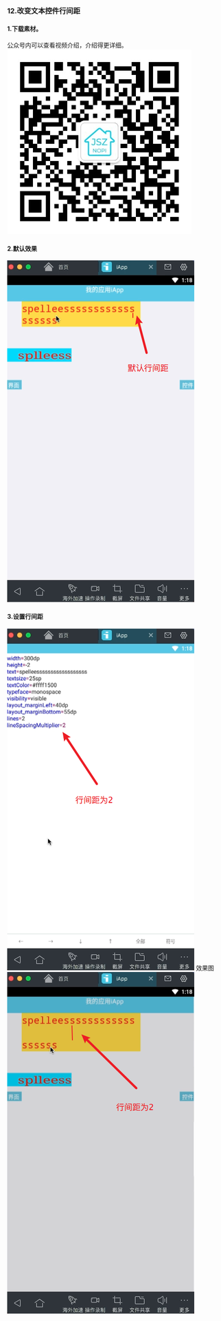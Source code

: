 ### 12.改变文本控件行间距
#### 1.下载素材。
公众号内可以查看视频介绍，介绍得更详细。
![title](https://raw.githubusercontent.com/JSZNopi/JSZImage/master/gitnote/2019/10/30/WXCODE-1572446034519.jpeg)

#### 2.默认效果
![title](https://raw.githubusercontent.com/JSZNopi/JSZImage/master/gitnote/2019/11/19/1-1574165386583.png)

#### 3.设置行间距
![title](https://raw.githubusercontent.com/JSZNopi/JSZImage/master/gitnote/2019/11/19/2-1574165476409.png)
效果图
![title](https://raw.githubusercontent.com/JSZNopi/JSZImage/master/gitnote/2019/11/19/3-1574165497920.png)